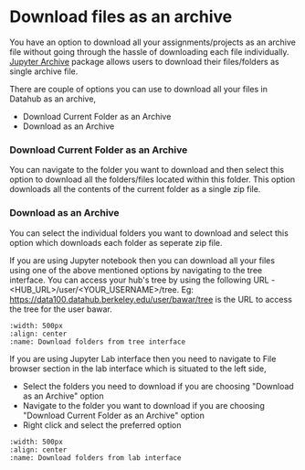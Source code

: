 # Download files as an archive

You have an option to download all your assignments/projects as an archive file without going through the hassle of downloading each file individually. [Jupyter Archive](https://github.com/jupyterlab-contrib/jupyter-archive) package allows users to download their files/folders as single archive file.

There are couple of options you can use to download all your files in Datahub as an archive,
- Download Current Folder as an Archive
- Download as an Archive

### Download Current Folder as an Archive

You can navigate to the folder you want to download and then select this option to download all the folders/files located within this folder. This option downloads all the contents of the current folder as a single zip file.

### Download as an Archive

You can select the individual folders you want to download and select this option which downloads each folder as seperate zip file.

If you are using Jupyter notebook then you can download all your files using one of the above mentioned options by navigating to the tree interface. You can access your hub's tree by using the following URL - <HUB_URL>/user/<YOUR_USERNAME>/tree. Eg: https://data100.datahub.berkeley.edu/user/bawar/tree is the URL to access the tree for the user bawar.

```{figure} ../images/download-archive.gif
:width: 500px
:align: center
:name: Download folders from tree interface
```

If you are using Jupyter Lab interface then you need to navigate to File browser section in the lab interface which is situated to the left side, 
- Select the folders you need to download if you are choosing "Download as an Archive" option
- Navigate to the folder you want to download if you are choosing "Download Current Folder as an Archive" option
- Right click and select the preferred option

```{figure} ../images/download-folder.gif
:width: 500px
:align: center
:name: Download folders from lab interface
```

